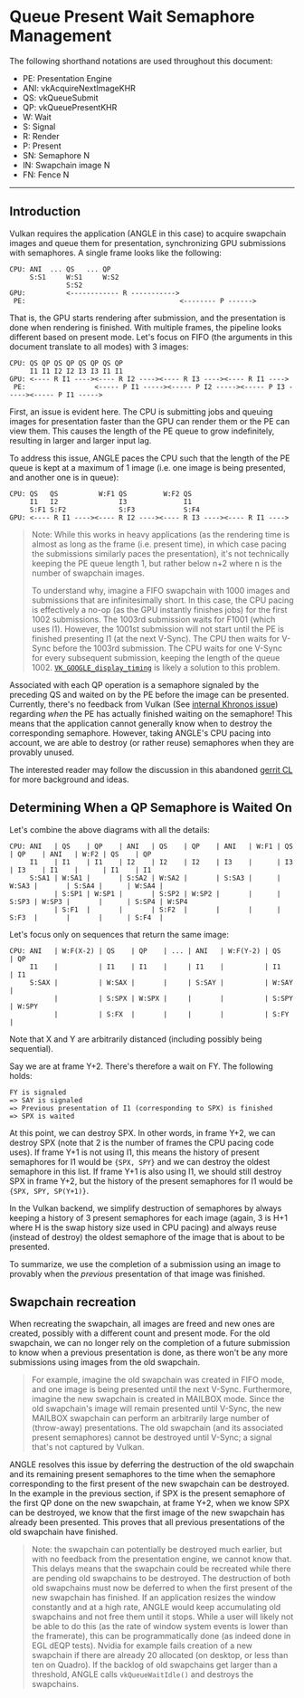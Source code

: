 # Queue Present Wait Semaphore Management

The following shorthand notations are used throughout this document:

- PE: Presentation Engine
- ANI: vkAcquireNextImageKHR
- QS: vkQueueSubmit
- QP: vkQueuePresentKHR
- W: Wait
- S: Signal
- R: Render
- P: Present
- SN: Semaphore N
- IN: Swapchain image N
- FN: Fence N

---

## Introduction

Vulkan requires the application (ANGLE in this case) to acquire swapchain images and queue them for
presentation, synchronizing GPU submissions with semaphores.  A single frame looks like the
following:

    CPU: ANI  ... QS   ... QP
         S:S1     W:S1     W:S2
                  S:S2
    GPU:          <------------ R ----------->
     PE:                                      <-------- P ------>

That is, the GPU starts rendering after submission, and the presentation is done when rendering is
finished.  With multiple frames, the pipeline looks different based on present mode.  Let's focus on
FIFO (the arguments in this document translate to all modes) with 3 images:

    CPU: QS QP QS QP QS QP QS QP
         I1 I1 I2 I2 I3 I3 I1 I1
    GPU: <---- R I1 ----><---- R I2 ----><---- R I3 ----><---- R I1 ---->
     PE:                 <----- P I1 -----><----- P I2 -----><----- P I3 -----><----- P I1 ----->

First, an issue is evident here.  The CPU is submitting jobs and queuing images for presentation
faster than the GPU can render them or the PE can view them.  This causes the length of the PE queue
to grow indefinitely, resulting in larger and larger input lag.

To address this issue, ANGLE paces the CPU such that the length of the PE queue is kept at a maximum
of 1 image (i.e. one image is being presented, and another one is in queue):

    CPU: QS   QS          W:F1 QS         W:F2 QS
         I1   I2               I3              I1
         S:F1 S:F2             S:F3            S:F4
    GPU: <---- R I1 ----><---- R I2 ----><---- R I3 ----><---- R I1 ---->

> Note: While this works in heavy applications (as the rendering time is almost as long as the frame
> (i.e. present time), in which case pacing the submissions similarly paces the presentation), it's
> not technically keeping the PE queue length 1, but rather below n+2 where n is the number of
> swapchain images.
>
> To understand why, imagine a FIFO swapchain with 1000 images and submissions that are
> infinitesimally short.  In this case, the CPU pacing is effectively a no-op (as the GPU instantly
> finishes jobs) for the first 1002 submissions.  The 1003rd submission waits for F1001 (which uses
> I1).  However, the 1001st submission will not start until the PE is finished presenting I1 (at the
> next V-Sync).  The CPU then waits for V-Sync before the 1003rd submission.  The CPU waits for one
> V-Sync for every subsequent submission, keeping the length of the queue 1002.
> [`VK_GOOGLE_display_timing`][DisplayTimingGOOGLE] is likely a solution to this problem.

Associated with each QP operation is a semaphore signaled by the preceding QS and waited on by the
PE before the image can be presented.  Currently, there's no feedback from Vulkan (See [internal
Khronos issue][VulkanIssue1060]) regarding _when_ the PE has actually finished waiting on the
semaphore!  This means that the application cannot generally know when to destroy the corresponding
semaphore.  However, taking ANGLE's CPU pacing into account, we are able to destroy (or rather
reuse) semaphores when they are provably unused.

The interested reader may follow the discussion in this abandoned [gerrit CL][CL1757018] for more
background and ideas.

[DisplayTimingGOOGLE]: https://www.khronos.org/registry/vulkan/specs/1.1-extensions/man/html/VK_GOOGLE_display_timing.html
[VulkanIssue1060]: https://gitlab.khronos.org/vulkan/vulkan/issues/1060
[CL1757018]: https://chromium-review.googlesource.com/c/angle/angle/+/1757018

## Determining When a QP Semaphore is Waited On

Let's combine the above diagrams with all the details:

    CPU: ANI   | QS    | QP    | ANI   | QS    | QP    | ANI   | W:F1 | QS    | QP    | ANI   | W:F2 | QS    | QP
         I1    | I1    | I1    | I2    | I2    | I2    | I3    |      | I3    | I3    | I1    |      | I1    | I1
         S:SA1 | W:SA1 |       | S:SA2 | W:SA2 |       | S:SA3 |      | W:SA3 |       | S:SA4 |      | W:SA4 |
               | S:SP1 | W:SP1 |       | S:SP2 | W:SP2 |       |      | S:SP3 | W:SP3 |       |      | S:SP4 | W:SP4
               | S:F1  |       |       | S:F2  |       |       |      | S:F3  |       |       |      | S:F4  |

Let's focus only on sequences that return the same image:

    CPU: ANI   | W:F(X-2) | QS    | QP    | ... | ANI   | W:F(Y-2) | QS    | QP
         I1    |          | I1    | I1    |     | I1    |          | I1    | I1
         S:SAX |          | W:SAX |       |     | S:SAY |          | W:SAY |
               |          | S:SPX | W:SPX |     |       |          | S:SPY | W:SPY
               |          | S:FX  |       |     |       |          | S:FY  |

Note that X and Y are arbitrarily distanced (including possibly being sequential).

Say we are at frame Y+2.  There's therefore a wait on FY.  The following holds:

    FY is signaled
    => SAY is signaled
    => Previous presentation of I1 (corresponding to SPX) is finished
    => SPX is waited

At this point, we can destroy SPX.  In other words, in frame Y+2, we can destroy SPX (note that 2 is
the number of frames the CPU pacing code uses).  If frame Y+1 is not using I1, this means the
history of present semaphores for I1 would be `{SPX, SPY}` and we can destroy the oldest semaphore
in this list.  If frame Y+1 is also using I1, we should still destroy SPX in frame Y+2, but the
history of the present semaphores for I1 would be `{SPX, SPY, SP(Y+1)}`.

In the Vulkan backend, we simplify destruction of semaphores by always keeping a history of 3
present semaphores for each image (again, 3 is H+1 where H is the swap history size used in CPU
pacing) and always reuse (instead of destroy) the oldest semaphore of the image that is about to be
presented.

To summarize, we use the completion of a submission using an image to provably when the *previous*
presentation of that image was finished.

## Swapchain recreation

When recreating the swapchain, all images are freed and new ones are created, possibly with a
different count and present mode.  For the old swapchain, we can no longer rely on the completion of
a future submission to know when a previous presentation is done, as there won't be any more
submissions using images from the old swapchain.

> For example, imagine the old swapchain was created in FIFO mode, and one image is being presented
> until the next V-Sync.  Furthermore, imagine the new swapchain is created in MAILBOX mode.  Since
> the old swapchain's image will remain presented until V-Sync, the new MAILBOX swapchain can
> perform an arbitrarily large number of (throw-away) presentations.  The old swapchain (and its
> associated present semaphores) cannot be destroyed until V-Sync; a signal that's not captured by
> Vulkan.

ANGLE resolves this issue by deferring the destruction of the old swapchain and its remaining
present semaphores to the time when the semaphore corresponding to the first present of the new
swapchain can be destroyed.  In the example in the previous section, if SPX is the present semaphore
of the first QP done on the new swapchain, at frame Y+2, when we know SPX can be destroyed, we know
that the first image of the new swapchain has already been presented.  This proves that all previous
presentations of the old swapchain have finished.

> Note: the swapchain can potentially be destroyed much earlier, but with no feedback from the
> presentation engine, we cannot know that.  This delays means that the swapchain could be recreated
> while there are pending old swapchains to be destroyed.  The destruction of both old swapchains
> must now be deferred to when the first present of the new swapchain has finished.  If an
> application resizes the window constantly and at a high rate, ANGLE would keep accumulating old
> swapchains and not free them until it stops.  While a user will likely not be able to do this (as
> the rate of window system events is lower than the framerate), this can be programmatically done
> (as indeed done in EGL dEQP tests).  Nvidia for example fails creation of a new swapchain if there
> are already 20 allocated (on desktop, or less than ten on Quadro).  If the backlog of old
> swapchains get larger than a threshold, ANGLE calls `vkQueueWaitIdle()` and destroys the
> swapchains.
